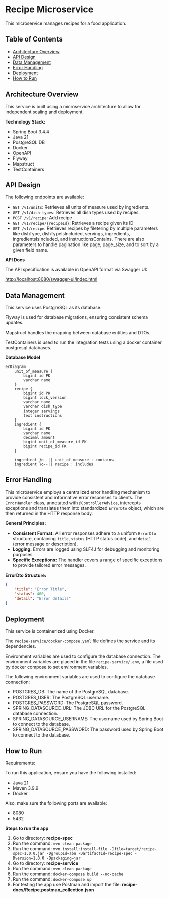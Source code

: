 # Recipe Microservice

This microservice manages recipes for a food application.

## Table of Contents

- [Architecture Overview](#architecture-overview)
- [API Design](#api-design)
- [Data Management](#data-management)
- [Error Handling](#error-handling)
- [Deployment](#deployment)
- [How to Run](#how-to-run)

## Architecture Overview

This service is built using a microservice architecture to allow for independent scaling and deployment.

**Technology Stack:**

- Spring Boot 3.4.4
- Java 21
- PostgreSQL DB
- Docker
- OpenAPI
- Flyway
- Mapstruct
- TestContainers

## API Design

The following endpoints are available:

- `GET /v1/units`: Retrieves all units of measure used by ingredients.
- `GET /v1/dish-types`: Retrieves all dish types used by recipes.
- `POST /v1/recipe`: Add recipe
- `GET /v1/recipe/{recipeId}`: Retrieves a recipe given its ID
- `GET /v1/recipe`: Retrieves recipes by filetering by multiple parameters like dishType, dishTypeIsIncluded, servings, ingredients, ingredientsIsIncluded, and instructionsContains. There are also parameters to handle pagination like page, page_size, and to sort by a given field name.

**API Docs**

The API specification is available in OpenAPI format via Swagger UI: 

[http://localhost:8080/swagger-ui/index.html](http://localhost:8080/swagger-ui/index.html)


## Data Management

This service uses PostgreSQL as its database. 

Flyway is used for database migrations, ensuring consistent schema updates. 

Mapstruct handles the mapping between database entities and DTOs. 

TestContainers is used to run the integration tests using a docker container postgresql databases.


**Database Model**

```mermaid
erDiagram
    unit_of_measure {
        bigint id PK
        varchar name
    }
    recipe {
        bigint id PK
        bigint lock_version
        varchar name
        varchar dish_type
        integer servings
        text instructions
    }
    ingredient {
        bigint id PK
        varchar name
        decimal amount
        bigint unit_of_measure_id FK
        bigint recipe_id FK
    }

    ingredient }o--|| unit_of_measure : contains
    ingredient }o--|| recipe : includes
```


## Error Handling

This microservice employs a centralized error handling mechanism to provide consistent and informative error responses to clients. The `ErrorHandler` class, annotated with `@ControllerAdvice`, intercepts exceptions and translates them into standardized `ErrorDto` object, which are then returned in the HTTP response body.

**General Principles:**

* **Consistent Format:** All error responses adhere to a uniform `ErrorDto` structure, containing `title`, `status` (HTTP status code), and `detail` (error message or description).
* **Logging:** Errors are logged using SLF4J for debugging and monitoring purposes.
* **Specific Exceptions:** The handler covers a range of specific exceptions to provide tailored error messages.

**ErrorDto Structure:**

```json
{
    "title": "Error Title",
    "status": 400,
    "detail": "Error details"
}
```


## Deployment

This service is containerized using Docker. 

The `recipe-service/docker-compose.yaml` file defines the service and its dependencies. 

Environment variables are used to configure the database connection.
The environment variables are placed in the file `recipe-service/.env`, a file used by docker compose to set environment variables. 

The following environment variables are used to configure the database connection:

- POSTGRES_DB: The name of the PostgreSQL database.
- POSTGRES_USER: The PostgreSQL username.
- POSTGRES_PASSWORD: The PostgreSQL password.
- SPRING_DATASOURCE_URL: The JDBC URL for the PostgreSQL database connection.
- SPRING_DATASOURCE_USERNAME: The username used by Spring Boot to connect to the database.
- SPRING_DATASOURCE_PASSWORD: The password used by Spring Boot to connect to the database.


## How to Run

Requirements:

To run this application, ensure you have the following installed:

- Java 21
- Maven 3.9.9
- Docker

Also, make sure the following ports are available:

- 8080
- 5432

**Steps to run the app**

1. Go to directory: **recipe-spec**
2. Run the command: `mvn clean package`
3. Run the command: `mvn install:install-file -Dfile=target/recipe-spec-1.0.0.jar -DgroupId=abn -DartifactId=recipe-spec -Dversion=1.0.0 -Dpackaging=jar`
4. Go to directory: **recipe-service**
5. Run the command: `mvn clean package`
6. Run the command: `docker-compose build --no-cache`
7. Run the command: `docker-compose up`
8. For testing the app use Postman and import the file: **recipe-docs/Recipe.postman_collection.json**
